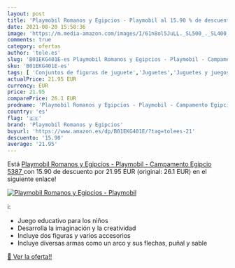 ```yaml
---
layout: post
title: 'Playmobil Romanos y Egipcios - Playmobil al 15.90 % de descuento'
date: 2021-08-20 15:58:36
image: 'https://m.media-amazon.com/images/I/61n8ol5JuLL._SL500_._SL400_.jpg'
comments: true
category: ofertas
author: 'tole.es'
slug: 'B01EKG401E-es Playmobil Romanos y Egipcios - Playmobil - Campamento...'
sku: 'B01EKG401E-es'
tags: [ 'Conjuntos de figuras de juguete','Juguetes','Juguetes y juegos','Muñecos y figuras','playmobil','playmobil romanos y egipcios', ]
actualPrice: 21.95 EUR
currency: EUR
price: 21.95
comparePrice: 26.1 EUR
prodname: 'Playmobil Romanos y Egipcios - Playmobil - Campamento Egipcio  5387 '
country: 'es'
flag: '🇪🇸'
brand: 'Playmobil Romanos y Egipcios'
buyurl: 'https://www.amazon.es/dp/B01EKG401E/?tag=tolees-21'
descuento: '15.90'
average: '21.95'
---
```


Está [Playmobil Romanos y Egipcios - Playmobil - Campamento Egipcio  5387 ](https://www.amazon.es/dp/B01EKG401E/?tag=tolees-21) con 15.90 de descuento por 21.95 EUR (original: 26.1 EUR) en el siguiente enlace!

[![Playmobil Romanos y Egipcios - Playmobil](https://m.media-amazon.com/images/I/61n8ol5JuLL._SL500_._SL400_.jpg)](https://www.amazon.es/dp/B01EKG401E/?tag=tolees-21)

ℹ️:

- Juego educativo para los niños
- Desarrolla la imaginación y la creatividad
- Incluye dos figuras y varios accesorios
- Incluye diversas armas como un arco y sus flechas, puñal y sable

[🛒 Ver la oferta!!](https://www.amazon.es/dp/B01EKG401E/?tag=tolees-21)
